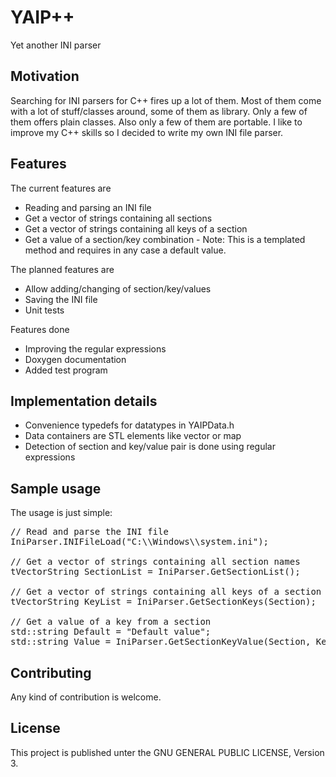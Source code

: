 # YAIP++ #

Yet another INI parser

## Motivation ##

Searching for INI parsers for C++ fires up a lot of them. Most of them come with a lot of stuff/classes around, some of them as library. Only a few of them offers plain classes. Also only a few of them are portable. I like to improve my C++ skills so I decided to write my own INI file parser.

## Features ##

The current features are

* Reading and parsing an INI file
* Get a vector of strings containing all sections
* Get a vector of strings containing all keys of a section
* Get a value of a section/key combination - Note: This is a templated method and requires in any case a default value.

The planned features are

* Allow adding/changing of section/key/values
* Saving the INI file
* Unit tests

Features done

* Improving the regular expressions
* Doxygen documentation
* Added test program

## Implementation details ##

* Convenience typedefs for datatypes in YAIPData.h
* Data containers are STL elements like vector or map
* Detection of section and key/value pair is done using regular expressions

## Sample usage ##

The usage is just simple:

<pre>
// Read and parse the INI file
IniParser.INIFileLoad("C:\\Windows\\system.ini");

// Get a vector of strings containing all section names
tVectorString SectionList = IniParser.GetSectionList();

// Get a vector of strings containing all keys of a section
tVectorString KeyList = IniParser.GetSectionKeys(Section);

// Get a value of a key from a section
std::string Default = "Default value";
std::string Value = IniParser.GetSectionKeyValue(Section, Key, Default);
</pre>

## Contributing ##

Any kind of contribution is welcome.

## License ##

This project is published unter the GNU GENERAL PUBLIC LICENSE, Version 3.
